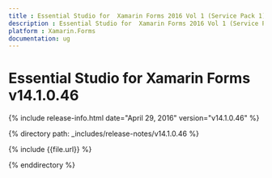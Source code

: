 ```yaml
---
title : Essential Studio for  Xamarin Forms 2016 Vol 1 (Service Pack 1)Release Notes
description : Essential Studio for  Xamarin Forms 2016 Vol 1 (Service Pack 1)Release Notes
platform : Xamarin.Forms
documentation: ug
---
```


# Essential Studio for  Xamarin Forms v14.1.0.46

{% include release-info.html date="April 29, 2016" version="v14.1.0.46" %} 

{% directory path: _includes/release-notes/v14.1.0.46 %}

{% include {{file.url}} %}

{% enddirectory %}